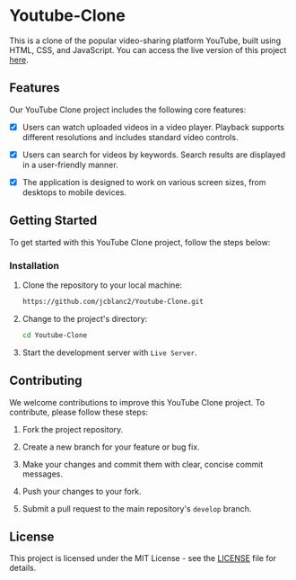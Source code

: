 # Youtube-Clone

This is a clone of the popular video-sharing platform YouTube, built using HTML, CSS, and JavaScript. You can access the live version of this project [here](jcblanc2.github.io/Youtube-Clone/).


## Features

Our YouTube Clone project includes the following core features:

- [X] Users can watch uploaded videos in a video player. Playback supports different resolutions and includes standard video controls.

- [x] Users can search for videos by keywords. Search results are displayed in a user-friendly manner.

- [x] The application is designed to work on various screen sizes, from desktops to mobile devices.

## Getting Started

To get started with this YouTube Clone project, follow the steps below:

### Installation

1. Clone the repository to your local machine:

   ```bash
   https://github.com/jcblanc2/Youtube-Clone.git
   ```

2. Change to the project's directory:

   ```bash
   cd Youtube-Clone
   ```
   
3. Start the development server with `Live Server`.


## Contributing

We welcome contributions to improve this YouTube Clone project. To contribute, please follow these steps:

1. Fork the project repository.

2. Create a new branch for your feature or bug fix.

3. Make your changes and commit them with clear, concise commit messages.

4. Push your changes to your fork.

5. Submit a pull request to the main repository's `develop` branch.

## License

This project is licensed under the MIT License - see the [LICENSE](LICENSE) file for details.

 
